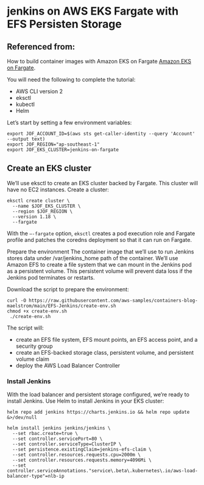 # jenkins on AWS EKS Fargate with EFS Persisten Storage

## Referenced from:
How to build container images with Amazon EKS on Fargate 
[Amazon EKS on Fargate](https://aws.amazon.com/blogs/containers/how-to-build-container-images-with-amazon-eks-on-fargate/).

You will need the following to complete the tutorial:

* AWS CLI version 2
* eksctl
* kubectl
* Helm

Let’s start by setting a few environment variables:

    export JOF_ACCOUNT_ID=$(aws sts get-caller-identity --query 'Account' --output text)
    export JOF_REGION="ap-southeast-1"
    export JOF_EKS_CLUSTER=jenkins-on-fargate

## Create an EKS cluster
We’ll use eksctl to create an EKS cluster backed by Fargate. This cluster will have no EC2 instances. Create a cluster:

    eksctl create cluster \
      --name $JOF_EKS_CLUSTER \
      --region $JOF_REGION \
      --version 1.18 \
      --fargate

With the `–-fargate` option, `eksctl` creates a pod execution role and Fargate profile and patches the coredns deployment so that it can run on Fargate.

Prepare the environment
The container image that we’ll use to run Jenkins stores data under /var/jenkins_home path of the container. We’ll use Amazon EFS to create a file system that we can mount in the Jenkins pod as a persistent volume. This persistent volume will prevent data loss if the Jenkins pod terminates or restarts.

Download the script to prepare the environment:

    curl -O https://raw.githubusercontent.com/aws-samples/containers-blog-maelstrom/main/EFS-Jenkins/create-env.sh
    chmod +x create-env.sh
     ./create-env.sh

The script will:

* create an EFS file system, EFS mount points, an EFS access point, and a security group
* create an EFS-backed storage class, persistent volume, and persistent volume claim
* deploy the AWS Load Balancer Controller

### **Install Jenkins**

With the load balancer and persistent storage configured, we’re ready to install Jenkins.
Use Helm to install Jenkins in your EKS cluster:

    helm repo add jenkins https://charts.jenkins.io && helm repo update &>/dev/null

    helm install jenkins jenkins/jenkins \
      --set rbac.create=true \
      --set controller.servicePort=80 \
      --set controller.serviceType=ClusterIP \
      --set persistence.existingClaim=jenkins-efs-claim \
      --set controller.resources.requests.cpu=2000m \
      --set controller.resources.requests.memory=4096Mi \
      --set controller.serviceAnnotations."service\.beta\.kubernetes\.io/aws-load-balancer-type"=nlb-ip
